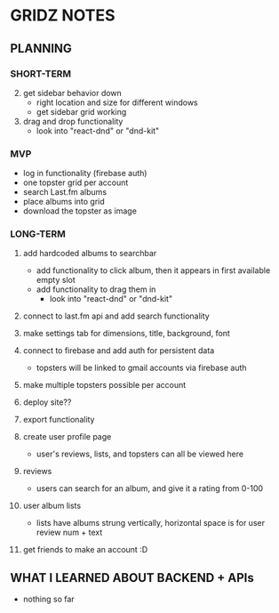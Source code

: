 # GRIDZ NOTES

## PLANNING

### SHORT-TERM
2. get sidebar behavior down
    - right location and size for different windows
    - get sidebar grid working
3. drag and drop functionality 
    - look into "react-dnd" or "dnd-kit"

### MVP
- log in functionality (firebase auth)
- one topster grid per account
- search  Last.fm albums
- place albums into grid
- download the topster as image

### LONG-TERM
1. add hardcoded albums to searchbar
    - add functionality to click album, then it appears in first available empty slot
    - add functionality to drag them in
        - look into "react-dnd" or "dnd-kit"
2. connect to last.fm api and add search functionality
3. make settings tab for dimensions, title, background, font


4. connect to firebase and add auth for persistent data
    - topsters will be linked to gmail accounts via firebase auth
5. make multiple topsters possible per account
6. deploy site??

7. export functionality
8. create user profile page
    - user's reviews, lists, and topsters can all be viewed here
9. reviews
    - users can search for an album, and give it a rating from 0-100
10. user album lists
    - lists have albums strung vertically, horizontal space is for user review num + text
11. get friends to make an account :D


## WHAT I LEARNED ABOUT BACKEND + APIs
- nothing so far